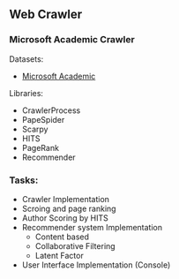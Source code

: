 ## Web Crawler
### Microsoft Academic Crawler

Datasets:
- [Microsoft Academic](https://academic.microsoft.com/)

Libraries:
- CrawlerProcess
- PapeSpider
- Scarpy
- HITS
- PageRank
- Recommender

### Tasks:
- Crawler Implementation
- Scroing and page ranking
- Author Scoring by HITS
- Recommender system Implementation
    - Content based
    - Collaborative Filtering
    - Latent Factor
- User Interface Implementation (Console)
